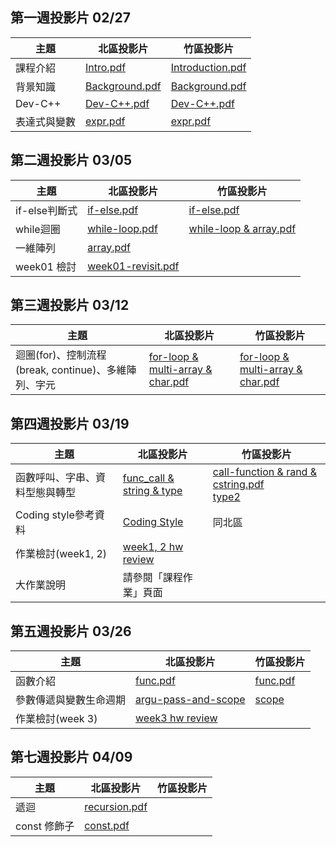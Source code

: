 ## 第一週投影片 02/27

| 主題         | 北區投影片                                                                      | 竹區投影片                                                                                |
| ----         | ----                                                                            | ----                                                                                      |
| 課程介紹     | [Intro.pdf](https://drive.google.com/open?id=0B13ab_fQ7QbjNzFpNkI5YVdlSG8)      | [Introduction.pdf](https://goo.gl/HGnbE6)                                                 |
| 背景知識     | [Background.pdf](https://drive.google.com/open?id=0B13ab_fQ7QbjTVpROVFmVnEtV0E) | [Background.pdf](https://goo.gl/tFkA5x)                                                   |
| Dev-C++      | [Dev-C++.pdf](https://drive.google.com/open?id=0B13ab_fQ7QbjbHd4alFORmJvenc)    | [Dev-C++.pdf](https://goo.gl/mqJXLV)                                                      |
| 表達式與變數 | [expr.pdf](https://drive.google.com/open?id=0B13ab_fQ7QbjYnRJX0NYUjBPdlU)       | [expr.pdf](https://drive.google.com/file/d/0Bzxow2VOUeFGeGpyektScnJXQnc/view?usp=sharing) |

## 第二週投影片 03/05

| 主題          | 北區投影片                                                                          | 竹區投影片                                      |
| ----          | ----                                                                                | ----                                            |
| if-else判斷式 | [if-else.pdf](https://goo.gl/evl4O3)                                                | [if-else.pdf](https://goo.gl/hWsC4m)            |
| while迴圈     | [while-loop.pdf](https://goo.gl/uvMD3L)                                             | [while-loop & array.pdf](https://goo.gl/edZKqg) |
| 一維陣列      | [array.pdf](https://goo.gl/Vf4q2U)                                                  |                                                 |
| week01 檢討   | [week01-revisit.pdf](https://drive.google.com/open?id=0B13ab_fQ7QbjZWtYOGVrU0dWTWs) |                                                 |

## 第三週投影片 03/12

| 主題                                                 | 北區投影片                                                                                                         | 竹區投影片                                                 |
| ----                                                 | ----                                                                                                               | ----                                                       |
| 迴圈(for)、控制流程(break, continue)、多維陣列、字元 | [for-loop & multi-array & char.pdf](https://drive.google.com/file/d/0B13ab_fQ7QbjYlpNRmpmQm5oeGc/view?usp=sharing) | [for-loop & multi-array & char.pdf](https://goo.gl/gYgv7E) |

## 第四週投影片 03/19

| 主題                           | 北區投影片                                                                            | 竹區投影片                                                  |
| ----                           | ----                                                                                  | ----                                                        |
| 函數呼叫、字串、資料型態與轉型 | [func_call & string & type](http://www.csie.ntu.edu.tw/~b04902031/sprout_0319.html#1) | [call-function & rand & cstring.pdf](https://goo.gl/XZC4xm)    <br>[type2](https://drive.google.com/open?id=0Bzxow2VOUeFGZGo3TjNDNTA1TE0) |
| Coding style參考資料           | [Coding Style](http://goo.gl/R1aeIL)                                                  | 同北區                                                      |
| 作業檢討(week1, 2)             | [week1, 2 hw review](https://goo.gl/a6kVM3)                                           |                                                             |
| 大作業說明                     |請參閱「課程作業」頁面         |                                                                                   |
## 第五週投影片 03/26

| 主題                           | 北區投影片                                                                            | 竹區投影片                                                  |
| ----                           | ----                                                                                  | ----                                                        |
| 函數介紹 | [func.pdf](https://goo.gl/uuq0nm) | [func.pdf](https://goo.gl/IXyzDr)                                                      |
| 參數傳遞與變數生命週期           | [argu-pass-and-scope](https://goo.gl/d1v3aY)                                                  | [scope](https://drive.google.com/file/d/0B9UPSRcSqHjpVEtFYy1DVGttYnM/view?usp=sharing)|                                                       |
| 作業檢討(week 3)               |   [week3 hw review](https://goo.gl/ysOgMJ)   |        |

## 第七週投影片 04/09

| 主題                           | 北區投影片                                                                            | 竹區投影片                                                  |
| ----                           | ----                                                                                  | ----                                                        |
| 遞迴                           | [recursion.pdf](https://drive.google.com/open?id=0B13ab_fQ7QbjTDFxTC15M1VMQU0)        |                                                             |
| const 修飾子                   | [const.pdf](https://drive.google.com/open?id=0B13ab_fQ7QbjY1BGOTBsSnVha1k)            |                                                             |
